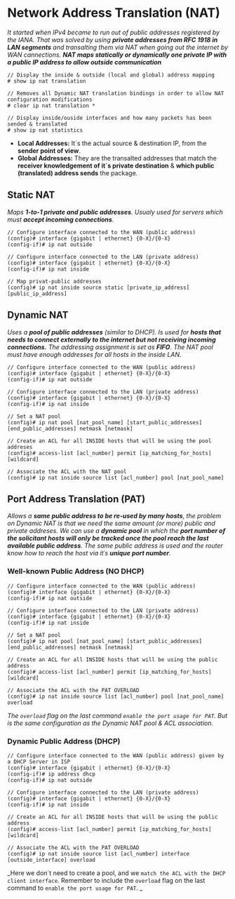 # **Network Address Translation (NAT)**

_It started when IPv4 became to run out of public addresses registered by the IANA. That was solved by using **private addresses from RFC 1918 in LAN segments** and transalting them via NAT when going out the internet by WAN cannections. **NAT maps statically or dynamically one private IP with a public IP address to allow outside communication**_

```
// Display the inside & outside (local and global) address mapping
# show ip nat translation

// Removes all Dynamic NAT translation bindings in order to allow NAT configuration modifications
# clear ip nat translation *

// Display inside/ouside interfaces and how many packets has been sended & translated
# show ip nat statistics
```
- **Local Addresses:** It´s the actual source & destination IP, from the **sender point of view**. 
- **Global Addresses:** They are the transalted addresses that match the **receiver knowledgement of it´s private destination** & **which public (translated) address sends** the package. 

## Static NAT
_Maps **1-to-1 private and public addresses**. Usualy used for servers which must **accept incoming connections**._
```
// Configure interface connected to the WAN (public address)
(config)# interface {gigabit | ethernet} {0-X}/{0-X} 
(config-if)# ip nat outside

// Configure interface connected to the LAN (private address)
(config)# interface {gigabit | ethernet} {0-X}/{0-X} 
(config-if)# ip nat inside

// Map privat-public addresses
(config)# ip nat inside source static [private_ip_address] [public_ip_address]
```

## Dynamic NAT
_Uses a **pool of public addresses** (similar to DHCP). Is used for **hosts that needs to connect externally to the internet but not receiving incoming connections.** The addressing assignment is set as **FIFO**. The NAT pool must have enough addresses for all hosts in the inside LAN._
```
// Configure interface connected to the WAN (public address)
(config)# interface {gigabit | ethernet} {0-X}/{0-X} 
(config-if)# ip nat outside

// Configure interface connected to the LAN (private address)
(config)# interface {gigabit | ethernet} {0-X}/{0-X} 
(config-if)# ip nat inside

// Set a NAT pool
(config)# ip nat pool [nat_pool_name] [start_public_addresses] [end_public_addresses] netmask [netmask]

// Create an ACL for all INSIDE hosts that will be using the pool addreses
(config)# access-list [acl_number] permit [ip_matching_for_hosts] [wildcard]

// Associate the ACL with the NAT pool
(config)# ip nat inside source list [acl_number] pool [nat_pool_name]
```

## Port Address Translation (PAT)
_Allows a **same public address to be re-used by many hosts**, the problem on Dynamic NAT is that we need the same amount (or more) public and private addreses. We can use a **dynamic pool** in which the **port number of the solicitant hosts will only be tracked once the pool reach the last available public address**. The same public address is used and the router know how to reach the host via it´s **unique port number**._
### Well-known Public Address (NO DHCP)
```
// Configure interface connected to the WAN (public address)
(config)# interface {gigabit | ethernet} {0-X}/{0-X} 
(config-if)# ip nat outside

// Configure interface connected to the LAN (private address)
(config)# interface {gigabit | ethernet} {0-X}/{0-X} 
(config-if)# ip nat inside

// Set a NAT pool
(config)# ip nat pool [nat_pool_name] [start_public_addresses] [end_public_addresses] netmask [netmask]

// Create an ACL for all INSIDE hosts that will be using the public address
(config)# access-list [acl_number] permit [ip_matching_for_hosts] [wildcard]

// Associate the ACL with the PAT OVERLOAD
(config)# ip nat inside source list [acl_number] pool [nat_pool_name] overload 
```
_The `overload` flag on the last command `enable the port usage for PAT`. But is the same configuration as the Dynamic NAT pool & ACL association._

### Dynamic Public Address (DHCP)

```
// Configure interface connected to the WAN (public address) given by a DHCP Server in ISP
(config)# interface {gigabit | ethernet} {0-X}/{0-X} 
(config-if)# ip address dhcp
(config-if)# ip nat outside

// Configure interface connected to the LAN (private address)
(config)# interface {gigabit | ethernet} {0-X}/{0-X} 
(config-if)# ip nat inside

// Create an ACL for all INSIDE hosts that will be using the public address
(config)# access-list [acl_number] permit [ip_matching_for_hosts] [wildcard]

// Associate the ACL with the PAT OVERLOAD
(config)# ip nat inside source list [acl_number] interface [outside_interface] overload
```
_Here we don´t need to create a pool, and we `match the ACL with the DHCP client interface`. Remember to include the `overload` flag on the last command to `enable the port usage for PAT`. _